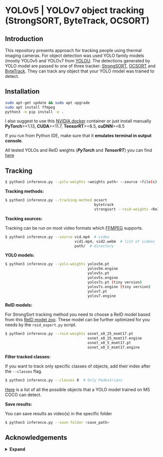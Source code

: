 # YOLOv5 | YOLOv7 object tracking (StrongSORT, ByteTrack, OCSORT)


## Introduction

This repository presents approach for tracking people using thermal imaging cameras.
For object detection was used YOLO family models (mostly YOLOv5 and YOLOv7 from [YOLOU](https://github.com/jizhishutong/YOLOU).
The detections generated by YOLO model are passed to one of three tracker:
[StrongSORT](https://github.com/dyhBUPT/StrongSORT)[](https://arxiv.org/abs/2202.13514),
[OCSORT](https://github.com/noahcao/OC_SORT)[](https://arxiv.org/abs/2203.14360) and 
[ByteTrack](https://github.com/ifzhang/ByteTrack)[](https://arxiv.org/abs/2110.06864). 
They can track any object that your YOLO model was trained to detect.

## Installation

```bash
sudo apt-get update && sudo apt upgrade
sudo apt install ffmpeg
python3 -m pip install -e .
```

I also suggest to use this [NVIDIA docker](https://catalog.ngc.nvidia.com/orgs/nvidia/containers/pytorch) container or 
just install manually **PyTorch**>=1.13, **CUDA**>=11.7, **TensorRT**>=8.5, **cuDNN**>=8.5

If you run from Python IDE, make sure that it **emulates terminal in output console**.

All tested YOLOs and ReID weights (***PyTorch*** and ***TensorRT***) you can find [here](https://drive.google.com/drive/folders/1Jjbe5lhXMEQxNF0Rgq8H8tHRn03KzR3v?usp=sharing)

## Tracking

```bash
$ python3 inference.py --yolo-weights <weights path> --source <file(s) / folder path>
```

**Tracking methods:**

```bash
$ python3 inference.py --tracking-method ocsort
                                         bytetrack
                                         strongsort --reid-weights <ReID weights path>                
```

**Tracking sources:**

Tracking can be run on most video formats which [FFMPEG](https://ffmpeg.org/) supports.

```bash
$ python3 inference.py --source vid.mp4  # video
                                vid1.mp4, vid2.webm  # list of videos
                                path/  # directory
```

**YOLO models:**

```bash
$ python3 inference.py --yolo-weights yolov5m.pt
                                      yolov5m.engine
                                      yolov5s.pt
                                      yolov5s.engine
                                      yolov7s.pt (tiny version)
                                      yolov7s.engine (tiny version)
                                      yolov7.pt
                                      yolov7.engine
```

**ReID models:**

For StrongSort tracking method you need to choose a ReID model based from this [ReID model zoo](https://kaiyangzhou.github.io/deep-person-reid/MODEL_ZOO). 
These model can be further optimized for you needs by the `reid_export.py` script.

```bash
$ python3 inference.py --reid-weights osnet_x0_25_msmt17.pt
                                      osnet_x0_25_msmt17.engine
                                      osnet_x0_5_msmt17.pt
                                      osnet_x0_5_msmt17.engine
```
  
**Filter tracked classes:**

If you want to track only specific classes of objects, add their index after the `--classes` flag.

```bash
$ python3 inference.py --classes 0  # Only Pedestrians
```

[Here](https://tech.amikelive.com/node-718/what-object-categories-labels-are-in-coco-dataset/) is a list of all the possible objects that a YOLO model trained on MS COCO can detect.

**Save results:**

You can save results as video(s) in the specific folder 

```bash
$ python3 inference.py --save-folder <save_path> 
```

## Acknowledgements

<details><summary> <b>Expand</b> </summary>

* [https://github.com/mikel-brostrom/Yolov5_StrongSORT_OSNet](https://github.com/mikel-brostrom/Yolov5_StrongSORT_OSNet) (Trackers implementation)
* [https://github.com/jizhishutong/YOLOU](https://github.com/jizhishutong/YOLOU)  (YOLO models implementation)
* [https://github.com/WongKinYiu/yolov7](https://github.com/WongKinYiu/yolov7)
* [https://github.com/ultralytics/yolov5](https://github.com/ultralytics/yolov5)
* [https://github.com/ppogg/YOLOv5-Lite](https://github.com/ppogg/YOLOv5-Lite)
* [https://github.com/ceccocats/tkDNN](https://github.com/ceccocats/tkDNN)
* [https://github.com/pjreddie/darknet](https://github.com/pjreddie/darknet)
* [https://github.com/nebuly-ai/nebullvm](https://github.com/nebuly-ai/nebullvm)
* [https://github.com/luanshiyinyang/awesome-multiple-object-tracking](https://github.com/luanshiyinyang/awesome-multiple-object-tracking)
</details>